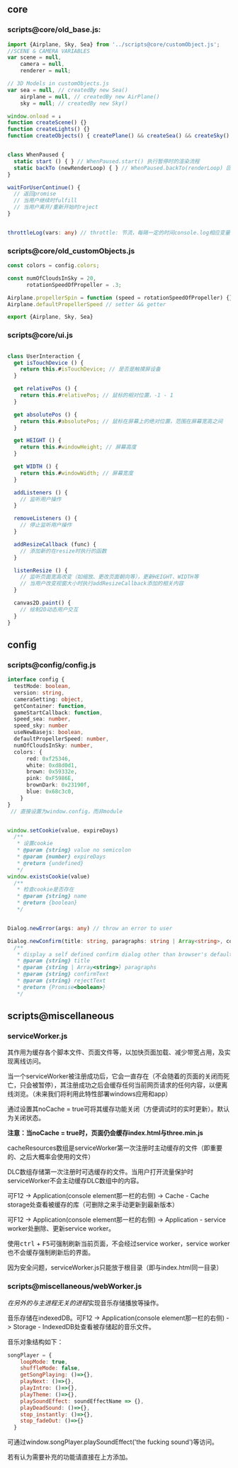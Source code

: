 ## core

### scripts@core/old_base.js:

```js
import {Airplane, Sky, Sea} from '../scripts@core/customObject.js';
//SCENE & CAMERA VARIABLES
var scene = null,
    camera = null,
    renderer = null;

// 3D Models in customObjects.js
var sea = null, // createdBy new Sea()
    airplane = null, // createdBy new AirPlane()
    sky = null; // createdBy new Sky()

window.onload = ↓
function createScene() {}
function createLights() {}
function createObjects() { createPlane() && createSea() && createSky() }

```

```js

class WhenPaused {
  static start () { } // WhenPaused.start() 执行暂停时的渲染流程
  static backTo (newRenderLoop) { } // WhenPaused.backTo(renderLoop) 回到原来的渲染流程
}

waitForUserContinue() {
  // 返回promise
  // 当用户继续时fulfill
  // 当用户离开/重新开始时reject
}

```

```typescript

throttleLog(vars: any) // throttle: 节流，每隔一定的时间console.log相应变量一次

```

### scripts@core/old_customObjects.js

```js
const colors = config.colors;

const numOfCloudsInSky = 20,
      rotationSpeedOfPropeller = .3;

Airplane.propellerSpin = function (speed = rotationSpeedOfPropeller) {}
Airplane.defaultPropellerSpeed // setter && getter

export {Airplane, Sky, Sea}
```

### scripts@core/ui.js

```js

class UserInteraction {
  get isTouchDevice () {
    return this.#isTouchDevice; // 是否是触摸屏设备
  }

  get relativePos () {
    return this.#relativePos; // 鼠标的相对位置，-1 - 1
  }

  get absolutePos () {
    return this.#absolutePos; // 鼠标在屏幕上的绝对位置，范围在屏幕宽高之间
  }

  get HEIGHT () {
    return this.#windowHeight; // 屏幕高度
  }

  get WIDTH () {
    return this.#windowWidth; // 屏幕宽度
  }

  addListeners () {
    // 监听用户操作
  }

  removeListeners () {
    // 停止监听用户操作
  }

  addResizeCallback (func) {
    // 添加新的在resize时执行的函数
  }

  listenResize () {
    // 监听页面宽高改变（如缩放、更改页面朝向等），更新HEIGHT、WIDTH等
    // 当用户改变视窗大小时执行addResizeCallback添加的相关内容
  }

  canvas2D.paint() {
    // 绘制2D动态用户交互
  }
}

```

## config

### scripts@config/config.js

```typescript
interface config {
  testMode: boolean,
  version: string,
  cameraSetting: object,
  getContainer: function,
  gameStartCallback: function,
  speed_sea: number,
  speed_sky: number
  useNewBasejs: boolean,
  defaultPropellerSpeed: number,
  numOfCloudsInSky: number,
  colors: {
      red: 0xf25346,
      white: 0xd8d0d1,
      brown: 0x59332e,
      pink: 0xF5986E,
      brownDark: 0x23190f,
      blue: 0x68c3c0,
    }
}
 // 直接设置为window.config，而非module
```

```js

window.setCookie(value, expireDays)
  /**
   * 设置cookie
   * @param {string} value no semicolon
   * @param {number} expireDays
   * @return {undefined} 
   */
window.existsCookie(value)
  /**
   * 检查cookie是否存在
   * @param {string} name
   * @return {boolean} 
   */
```

```typescript

Dialog.newError(args: any) // throw an error to user

Dialog.newConfirm(title: string, paragraphs: string | Array<string>, confirmText: string, rejectText: string)
  /**
   * display a self defined confirm dialog other than browser's default
   * @param {string} title 
   * @param {string | Array<string>} paragraphs
   * @param {string} confirmText
   * @param {string} rejectText
   * @return {Promise<boolean>} 
   */
```

## scripts@miscellaneous

### serviceWorker.js

其作用为缓存各个脚本文件、页面文件等，以加快页面加载、减少带宽占用，及实现离线访问。

当一个serviceWorker被注册成功后，它会一直存在（不会随着的页面的关闭而死亡，只会被暂停），其注册成功之后会缓存任何当前网页请求的任何内容，以便离线浏览。（未来我们将利用此特性部署windows应用和app）

通过设置其noCache = true可将其缓存功能关闭（方便调试时的实时更新）。默认为关闭状态。

**注意：当noCache = true时，页面仍会缓存index.html与three.min.js**

cacheResources数组是serviceWorker第一次注册时主动缓存的文件（即重要的、之后大概率会使用的文件）

DLC数组存储第一次注册时可选缓存的文件。当用户打开流量保护时serviceWorker不会主动缓存DLC数组中的内容。

可F12 -> Application(console element那一栏的右侧) -> Cache - Cache storage处查看被缓存的库（可删除之来手动更新到最新版本）

可F12 -> Application(console element那一栏的右侧) -> Application - service worker处删除、更新service worker。

使用<kbd>ctrl</kbd> + <kbd>F5</kbd>可强制刷新当前页面，不会经过service worker，service worker也不会缓存强制刷新后的界面。

因为安全问题，serviceWorker.js只能放于根目录（即与index.html同一目录）

### scripts@miscellaneous/webWorker.js

*在另外的与主进程无关的进程*实现音乐存储播放等操作。

音乐存储在indexedDB。可F12 -> Application(console element那一栏的右侧) -> Storage - IndexedDB处查看被存储起的音乐文件。

音乐对象结构如下：
```js
songPlayer = {
    loopMode: true,
    shuffleMode: false,
    getSongPlaying: ()=>{},
    playNext: ()=>{},
    playIntro: ()=>{},
    playTheme: ()=>{},
    playSoundEffect: soundEffectName => {},
    playDeadSound: ()=>{},
    stop_instantly: ()=>{},
    stop_fadeOut: ()=>{}
  }
```

可通过window.songPlayer.playSoundEffect('the fucking sound')等访问。

若有认为需要补充的功能请直接在上方添加。